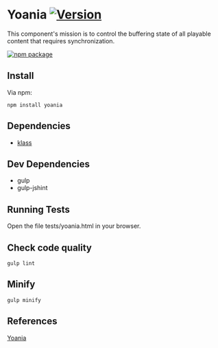 # Yoania [![Version](http://img.shields.io/npm/v/yoania.svg)](https://www.npmjs.org/package/yoania)

This component's mission is to control the buffering state of all playable content that requires synchronization.

[![npm package](https://nodei.co/npm/yoania.png?downloads=true&downloadRank=true&stars=true)](https://nodei.co/npm/yoania/)

## Install

Via npm:

`npm install yoania`

## Dependencies

- [klass](https://github.com/ded/klass)

## Dev Dependencies

- gulp
- gulp-jshint

## Running Tests

Open the file tests/yoania.html in your browser.

## Check code quality

`gulp lint`

## Minify

`gulp minify`

## References

[Yoania](http://en.wikipedia.org/wiki/Yoania)
